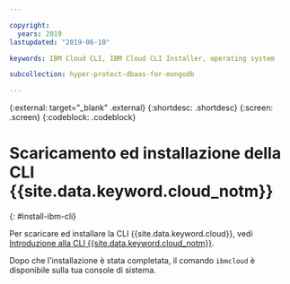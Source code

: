 ```yaml
---

copyright:
  years: 2019
lastupdated: "2019-06-10"

keywords: IBM Cloud CLI, IBM Cloud CLI Installer, operating system

subcollection: hyper-protect-dbaas-for-mongodb

---
```


{:external: target="_blank" .external}
{:shortdesc: .shortdesc}
{:screen: .screen}
{:codeblock: .codeblock}


# Scaricamento ed installazione della CLI {{site.data.keyword.cloud_notm}}
{: #install-ibm-cli}

Per scaricare ed installare la CLI {{site.data.keyword.cloud}}, vedi [Introduzione alla CLI {{site.data.keyword.cloud_notm}}](/docs/cli?topic=cloud-cli-getting-started).

Dopo che l'installazione è stata completata, il comando `ibmcloud` è disponibile sulla tua console di sistema.
